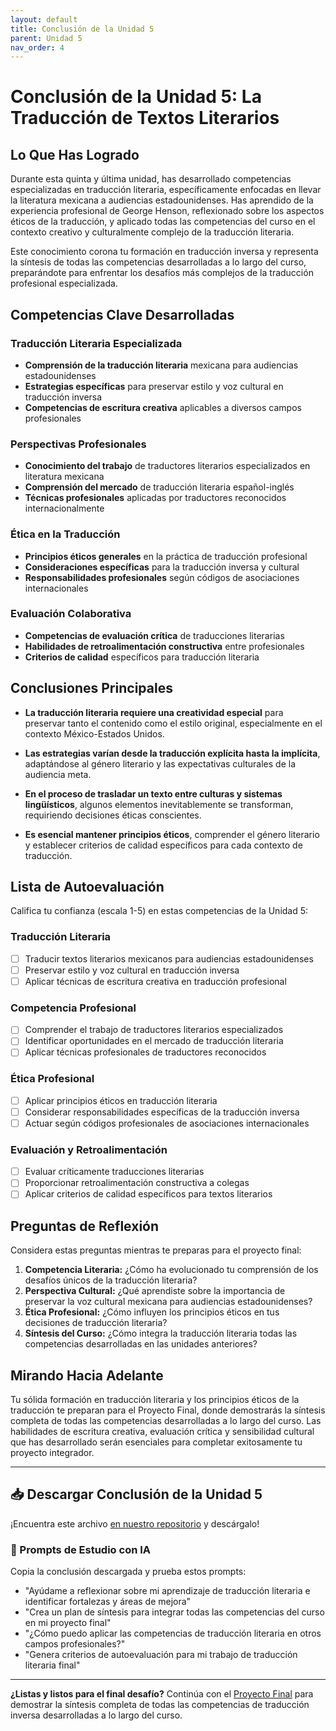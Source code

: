 ```yaml
---
layout: default
title: Conclusión de la Unidad 5
parent: Unidad 5
nav_order: 4
---
```


# Conclusión de la Unidad 5: La Traducción de Textos Literarios

## Lo Que Has Logrado

Durante esta quinta y última unidad, has desarrollado competencias especializadas en traducción literaria, específicamente enfocadas en llevar la literatura mexicana a audiencias estadounidenses. Has aprendido de la experiencia profesional de George Henson, reflexionado sobre los aspectos éticos de la traducción, y aplicado todas las competencias del curso en el contexto creativo y culturalmente complejo de la traducción literaria.

Este conocimiento corona tu formación en traducción inversa y representa la síntesis de todas las competencias desarrolladas a lo largo del curso, preparándote para enfrentar los desafíos más complejos de la traducción profesional especializada.

## Competencias Clave Desarrolladas

### Traducción Literaria Especializada
- **Comprensión de la traducción literaria** mexicana para audiencias estadounidenses
- **Estrategias específicas** para preservar estilo y voz cultural en traducción inversa
- **Competencias de escritura creativa** aplicables a diversos campos profesionales

### Perspectivas Profesionales
- **Conocimiento del trabajo** de traductores literarios especializados en literatura mexicana
- **Comprensión del mercado** de traducción literaria español-inglés
- **Técnicas profesionales** aplicadas por traductores reconocidos internacionalmente

### Ética en la Traducción
- **Principios éticos generales** en la práctica de traducción profesional
- **Consideraciones específicas** para la traducción inversa y cultural
- **Responsabilidades profesionales** según códigos de asociaciones internacionales

### Evaluación Colaborativa
- **Competencias de evaluación crítica** de traducciones literarias
- **Habilidades de retroalimentación constructiva** entre profesionales
- **Criterios de calidad** específicos para traducción literaria

## Conclusiones Principales

- **La traducción literaria requiere una creatividad especial** para preservar tanto el contenido como el estilo original, especialmente en el contexto México-Estados Unidos.

- **Las estrategias varían desde la traducción explícita hasta la implícita**, adaptándose al género literario y las expectativas culturales de la audiencia meta.

- **En el proceso de trasladar un texto entre culturas y sistemas lingüísticos**, algunos elementos inevitablemente se transforman, requiriendo decisiones éticas conscientes.

- **Es esencial mantener principios éticos**, comprender el género literario y establecer criterios de calidad específicos para cada contexto de traducción.

## Lista de Autoevaluación

Califica tu confianza (escala 1-5) en estas competencias de la Unidad 5:

### Traducción Literaria
- [ ] Traducir textos literarios mexicanos para audiencias estadounidenses
- [ ] Preservar estilo y voz cultural en traducción inversa
- [ ] Aplicar técnicas de escritura creativa en traducción profesional

### Competencia Profesional
- [ ] Comprender el trabajo de traductores literarios especializados
- [ ] Identificar oportunidades en el mercado de traducción literaria
- [ ] Aplicar técnicas profesionales de traductores reconocidos

### Ética Profesional
- [ ] Aplicar principios éticos en traducción literaria
- [ ] Considerar responsabilidades específicas de la traducción inversa
- [ ] Actuar según códigos profesionales de asociaciones internacionales

### Evaluación y Retroalimentación
- [ ] Evaluar críticamente traducciones literarias
- [ ] Proporcionar retroalimentación constructiva a colegas
- [ ] Aplicar criterios de calidad específicos para textos literarios

## Preguntas de Reflexión

Considera estas preguntas mientras te preparas para el proyecto final:

1. **Competencia Literaria:** ¿Cómo ha evolucionado tu comprensión de los desafíos únicos de la traducción literaria?
2. **Perspectiva Cultural:** ¿Qué aprendiste sobre la importancia de preservar la voz cultural mexicana para audiencias estadounidenses?
3. **Ética Profesional:** ¿Cómo influyen los principios éticos en tus decisiones de traducción literaria?
4. **Síntesis del Curso:** ¿Cómo integra la traducción literaria todas las competencias desarrolladas en las unidades anteriores?

## Mirando Hacia Adelante

Tu sólida formación en traducción literaria y los principios éticos de la traducción te preparan para el Proyecto Final, donde demostrarás la síntesis completa de todas las competencias desarrolladas a lo largo del curso. Las habilidades de escritura creativa, evaluación crítica y sensibilidad cultural que has desarrollado serán esenciales para completar exitosamente tu proyecto integrador.

---

## 📥 Descargar Conclusión de la Unidad 5
¡Encuentra este archivo [en nuestro repositorio](https://github.com/alainamb/uic_tr18-trad-inversa-es-en/blob/main/unidad5/unidad5-conclusion.md) y descárgalo!

### 🤖 Prompts de Estudio con IA
Copia la conclusión descargada y prueba estos prompts:
- "Ayúdame a reflexionar sobre mi aprendizaje de traducción literaria e identificar fortalezas y áreas de mejora"
- "Crea un plan de síntesis para integrar todas las competencias del curso en mi proyecto final"
- "¿Cómo puedo aplicar las competencias de traducción literaria en otros campos profesionales?"
- "Genera criterios de autoevaluación para mi trabajo de traducción literaria final"

---

**¿Listas y listos para el final desafío?** Continúa con el [Proyecto Final](../proyecto-final/proyecto-final-resumen.md) para demostrar la síntesis completa de todas las competencias de traducción inversa desarrolladas a lo largo del curso.
